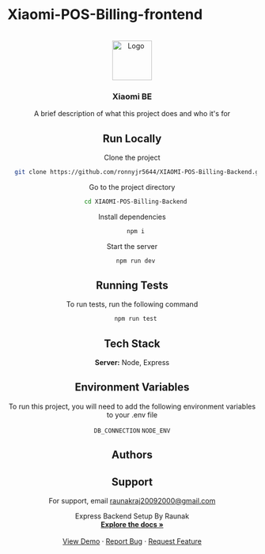 # Xiaomi-POS-Billing-frontend
<div id="top"></div>
<!-- 
[![Contributors][contributors-shield]][contributors-url]
[![Forks][forks-shield]][forks-url]
[![Stargazers][stars-shield]][stars-url]
[![Issues][issues-shield]][issues-url]
[![MIT License][license-shield]][license-url]
[![LinkedIn][linkedin-shield]][linkedin-url] -->

<!-- PROJECT LOGO -->
<br />
<div align="center">
  <a href="#">
    <img src="https://uilogos.co/img/logomark/lighting.png" alt="Logo" width="80" height="80">
  </a>

  <h3 align="center">Xiaomi BE</h3>

A brief description of what this project does and who it's for


## Run Locally

Clone the project

```bash
  git clone https://github.com/ronnyjr5644/XIAOMI-POS-Billing-Backend.git
```

Go to the project directory

```bash
  cd XIAOMI-POS-Billing-Backend
```

Install dependencies

```bash
  npm i
```

Start the server

```bash
  npm run dev
```


## Running Tests

To run tests, run the following command

```bash
  npm run test
```


## Tech Stack

**Server:** Node, Express


## Environment Variables

To run this project, you will need to add the following environment variables to your .env file

`DB_CONNECTION`
`NODE_ENV`


## Authors



## Support

For support, email raunakraj20092000@gmail.com


  <p align="center">
    Express Backend Setup By Raunak 
    <br />
    <a href="#"><strong>Explore the docs »</strong></a>
    <br />
    <br />
    <a href="#">View Demo</a>
    ·
    <a href="#">Report Bug</a>
    ·
    <a href="#">Request Feature</a>
  </p>
</div>
</div>
